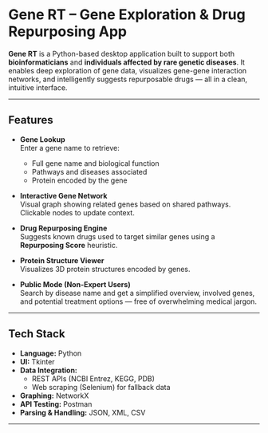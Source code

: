 # Gene RT – Gene Exploration & Drug Repurposing App

**Gene RT** is a Python-based desktop application built to support both **bioinformaticians** and **individuals affected by rare genetic diseases**. It enables deep exploration of gene data, visualizes gene-gene interaction networks, and intelligently suggests repurposable drugs — all in a clean, intuitive interface.

---

## Features

-  **Gene Lookup**  
  Enter a gene name to retrieve:
    - Full gene name and biological function
    - Pathways and diseases associated
    - Protein encoded by the gene

-  **Interactive Gene Network**  
  Visual graph showing related genes based on shared pathways. Clickable nodes to update context.

-  **Drug Repurposing Engine**  
  Suggests known drugs used to target similar genes using a **Repurposing Score** heuristic.

-  **Protein Structure Viewer**  
  Visualizes 3D protein structures encoded by genes.

-  **Public Mode (Non-Expert Users)**  
  Search by disease name and get a simplified overview, involved genes, and potential treatment options — free of overwhelming medical jargon.

---

##  Tech Stack

- **Language:** Python
- **UI:** Tkinter
- **Data Integration:** 
  - REST APIs (NCBI Entrez, KEGG, PDB)
  - Web scraping (Selenium) for fallback data
- **Graphing:** NetworkX
- **API Testing:** Postman
- **Parsing & Handling:** JSON, XML, CSV

---


